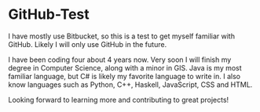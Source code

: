 # GitHub-Test
I have mostly use Bitbucket, so this is a test to get myself familiar with GitHub.
Likely I will only use GitHub in the future.

I have been coding four about 4 years now. Very soon I will finish my degree in Computer Science, along with a minor in GIS.
Java is my most familiar language, but C# is likely my favorite language to write in. I also know languages such as Python, C++, Haskell, JavaScript, CSS and HTML.

Looking forward to learning more and contributing to great projects!
